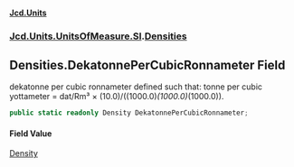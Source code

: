 #### [Jcd.Units](index 'index')
### [Jcd.Units.UnitsOfMeasure.SI](Jcd.Units.UnitsOfMeasure.SI 'Jcd.Units.UnitsOfMeasure.SI').[Densities](Densities 'Jcd.Units.UnitsOfMeasure.SI.Densities')

## Densities.DekatonnePerCubicRonnameter Field

dekatonne per cubic ronnameter defined such that: tonne per cubic yottameter = dat/Rm³ ×
(10.0)/((1000.0)*(1000.0)*(1000.0)).

```csharp
public static readonly Density DekatonnePerCubicRonnameter;
```

#### Field Value
[Density](Density 'Jcd.Units.UnitTypes.Density')